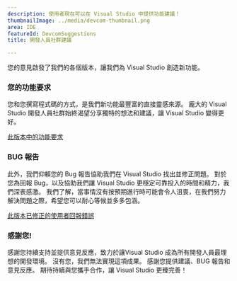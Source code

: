 ```yaml
---
description: 使用者現在可以在 Visual Studio 中提供功能建議！
thumbnailImage: ../media/devcom-thumbnail.png
area: IDE
featureId: DevcomSuggestions
title: 開發人員社群建議

---
```



您的意見啟發了我們的各個版本，讓我們為 Visual Studio 創造新功能。

### 您的功能要求
您和您撰寫程式碼的方式，是我們新功能最豐富的直接靈感來源。 龐大的 Visual Studio 開發人員社群始終渴望分享獨特的想法和建議，讓 Visual Studio 變得更好。

[此版本中的功能要求](https://developercommunity.visualstudio.com/VisualStudio?q=%5BFixed+in%3A+Visual+Studio+2022+version+17.14%5D&ftype=idea&fTime=allTime)

### BUG 報告
此外，我們仰賴您的 Bug 報告協助我們在 Visual Studio 找出並修正問題。 對於您為回報 Bug，以及協助我們讓 Visual Studio 更穩定可靠投入的時間和精力，我們深表感激。 我們了解，當事情沒有按預期進行時可能會令人沮喪，在我們努力解決問題之際，希望您可以耐心等候並多多包涵。

[此版本已修正的使用者回報錯誤](https://developercommunity.visualstudio.com/VisualStudio?q=%5BFixed+in%3A+Visual+Studio+2022+version+17.14%5D&ftype=problem&fTime=allTime)

### 感謝您!
感謝您持續支持並提供意見反應，致力於讓Visual Studio 成為所有開發人員最理想的開發環境。 沒有您，我們無法實現這項成果。 感謝您提供建議、BUG 報告和意見反應。 期待持續與您攜手合作，讓 Visual Studio 更臻完善！
